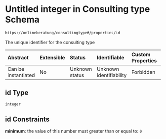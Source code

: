 # Untitled integer in Consulting type Schema

```txt
https://onlineberatung/consultingtype#/properties/id
```

The unique identifier for the consulting type

| Abstract            | Extensible | Status         | Identifiable            | Custom Properties | Additional Properties | Access Restrictions | Defined In                                                           |
| :------------------ | :--------- | :------------- | :---------------------- | :---------------- | :-------------------- | :------------------ | :------------------------------------------------------------------- |
| Can be instantiated | No         | Unknown status | Unknown identifiability | Forbidden         | Allowed               | none                | [consulting-type.json*](consulting-type.json "open original schema") |

## id Type

`integer`

## id Constraints

**minimum**: the value of this number must greater than or equal to: `0`
